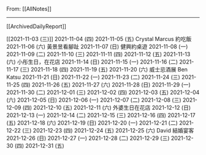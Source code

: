 From: [[AllNotes]]

---

[[ArchivedDailyReport]]

[[2021-11-03 (三)]] 
2021-11-04 (四) 
2021-11-05 (五) Crystal Marcus 約吃飯
2021-11-06 (六)  黃景昱看腳趾
2021-11-07 (日) 健興約桌遊
2021-11-08 (一)
2021-11-09 (二)
2021-11-10 (三)
2021-11-11 (四)
2021-11-12 (五)
2021-11-13 (六) 小彤生日，在花店
2021-11-14 (日)
2021-11-15 (一)
2021-11-16 (二)
2021-11-17 (三)
2021-11-18 (四)
2021-11-19 (五)
2021-11-20 (六) 威士忌酒展 Ben Katsu
2021-11-21 (日)
2021-11-22 (一)
2021-11-23 (二)
2021-11-24 (三)
2021-11-25 (四)
2021-11-26 (五)
2021-11-27 (六)
2021-11-28 (日)
2021-11-29 (一)
2021-11-30 (二)
2021-12-01 (三)
2021-12-02 (四)
2021-12-03 (五)
2021-12-04 (六)
2021-12-05 (日)
2021-12-06 (一)
2021-12-07 (二)
2021-12-08 (三)
2021-12-09 (四)
2021-12-10 (五)
2021-12-11 (六) 外婆生日在花店
2021-12-12 (日)
2021-12-13 (一)
2021-12-14 (二)
2021-12-15 (三)
2021-12-16 (四)
2021-12-17 (五)
2021-12-18 (六)
2021-12-19 (日)
2021-12-20 (一)
2021-12-21 (二)
2021-12-22 (三)
2021-12-23 (四)
2021-12-24 (五)
2021-12-25 (六) David 結婚宴客
2021-12-26 (日)
2021-12-27 (一)
2021-12-28 (二)
2021-12-29 (三)
2021-12-30 (四)
2021-12-31 (五)